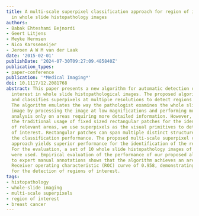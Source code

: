 ```yaml
---
title: A multi-scale superpixel classification approach for region of interest detection
  in whole slide histopathology images
authors:
- Babak Ehteshami Bejnordi
- Geert Litjens
- Meyke Hermsen
- Nico Karssemeijer
- Jeroen A W M van der Laak
date: '2015-02-01'
publishDate: '2024-07-30T09:27:09.485840Z'
publication_types:
- paper-conference
publication: '*Medical Imaging*'
doi: 10.1117/12.2081768
abstract: This paper presents a new algorithm for automatic detection of regions of
  interest in whole slide histopathological images. The proposed algorithm generates
  and classifies superpixels at multiple resolutions to detect regions of interest.
  The algorithm emulates the way the pathologist examines the whole slide histopathology
  image by processing the image at low magnifications and performing more sophisticated
  analysis only on areas requiring more detailed information. However, instead of
  the traditional usage of fixed sized rectangular patches for the identification
  of relevant areas, we use superpixels as the visual primitives to detect regions
  of interest. Rectangular patches can span multiple distinct structures, thus degrade
  the classification performance. The proposed multi-scale superpixel classification
  approach yields superior performance for the identification of the regions of interest.
  For the evaluation, a set of 10 whole slide histopathology images of breast tissue
  were used. Empirical evaluation of the performance of our proposed algorithm relative
  to expert manual annotations shows that the algorithm achieves an area under the
  Receiver operating characteristic (ROC) curve of 0.958, demonstrating its efficacy
  for the detection of regions of interest.
tags:
- histopathology
- whole-slide imaging
- multi-scale superpixels
- region of interest
- breast cancer
---
```

